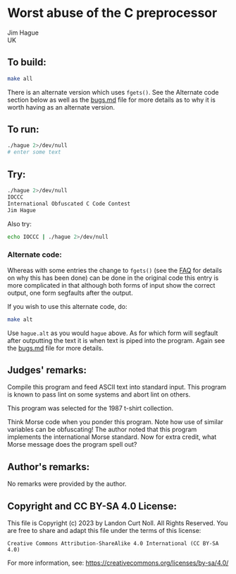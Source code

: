 # Worst abuse of the C preprocessor

Jim Hague    
UK  

## To build:

```sh
make all
```

There is an alternate version which uses `fgets()`. See the Alternate code
section below as well as the [bugs.md](/bugs.md) file for more details as to why
it is worth having as an alternate version.

## To run:

```sh
./hague 2>/dev/null
# enter some text
```

## Try:

```sh
./hague 2>/dev/null
IOCCC
International Obfuscated C Code Contest
Jim Hague
```

Also try:

```sh
echo IOCCC | ./hague 2>/dev/null
```

### Alternate code:

Whereas with some entries the change to `fgets()` (see the [FAQ](/faq.md) for
details on why this has been done) can be done in the original code this entry
is more complicated in that although both forms of input show the correct
output, one form segfaults after the output.

If you wish to use this alternate code, do:

```sh
make alt
```

Use `hague.alt` as you would `hague` above. As for which form will segfault
after outputting the text it is when text is piped into the program. Again see
the [bugs.md](/bugs.md) file for more details.



## Judges' remarks:

Compile this program and feed ASCII text into standard input.  This
program is known to pass lint on some systems and abort lint on
others.

This program was selected for the 1987 t-shirt collection.

Think Morse code when you ponder this program.  Note how use of
similar variables can be obfuscating!  The author noted that this
program implements the international Morse standard.  Now for extra
credit, what Morse message does the program spell out?

## Author's remarks:

No remarks were provided by the author.

## Copyright and CC BY-SA 4.0 License:

This file is Copyright (c) 2023 by Landon Curt Noll.  All Rights Reserved.
You are free to share and adapt this file under the terms of this license:

    Creative Commons Attribution-ShareAlike 4.0 International (CC BY-SA 4.0)

For more information, see: https://creativecommons.org/licenses/by-sa/4.0/
